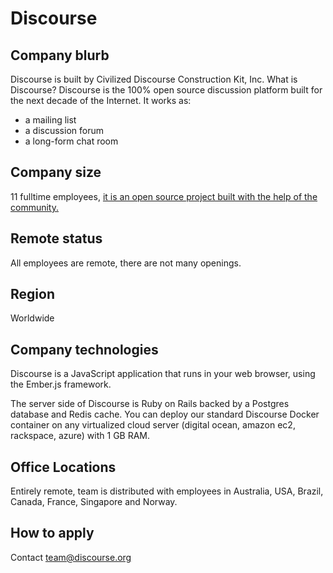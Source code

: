# Discourse

## Company blurb

Discourse is built by Civilized Discourse Construction Kit, Inc.
What is Discourse?
Discourse is the 100% open source discussion platform built for the next decade of the Internet. It works as:

* a mailing list
* a discussion forum
* a long-form chat room


## Company size

11 fulltime employees, [it is an open source project built with the help of the community.](http://www.discourse.org/faq/#team)

## Remote status

All employees are remote, there are not many openings.

## Region

Worldwide

## Company technologies

Discourse is a JavaScript application that runs in your web browser, using the Ember.js framework.

The server side of Discourse is Ruby on Rails backed by a Postgres database and Redis cache. You can deploy our standard Discourse Docker container on any virtualized cloud server (digital ocean, amazon ec2, rackspace, azure) with 1 GB RAM.

## Office Locations

Entirely remote, team is distributed with employees in Australia, USA, Brazil, Canada, France, Singapore and Norway.  

## How to apply

Contact team@discourse.org
